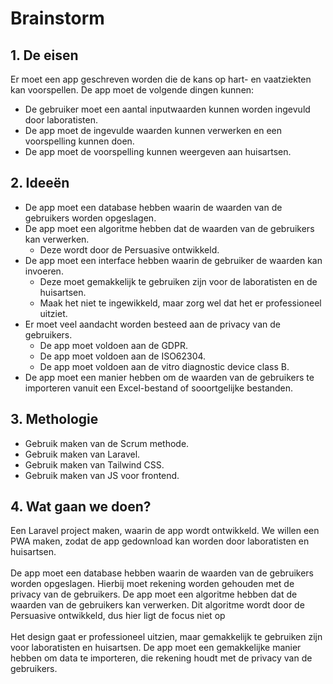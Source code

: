 # Brainstorm

## 1. De eisen

Er moet een app geschreven worden die de kans op hart- en vaatziekten kan voorspellen. De app moet de volgende dingen kunnen:

- De gebruiker moet een aantal inputwaarden kunnen worden ingevuld door laboratisten.
- De app moet de ingevulde waarden kunnen verwerken en een voorspelling kunnen doen.
- De app moet de voorspelling kunnen weergeven aan huisartsen.

## 2. Ideeën

- De app moet een database hebben waarin de waarden van de gebruikers worden opgeslagen.
- De app moet een algoritme hebben dat de waarden van de gebruikers kan verwerken.
    - Deze wordt door de Persuasive ontwikkeld.
- De app moet een interface hebben waarin de gebruiker de waarden kan invoeren.
    - Deze moet gemakkelijk te gebruiken zijn voor de laboratisten en de huisartsen.
    - Maak het niet te ingewikkeld, maar zorg wel dat het er professioneel uitziet.
- Er moet veel aandacht worden besteed aan de privacy van de gebruikers.
    - De app moet voldoen aan de GDPR.
    - De app moet voldoen aan de ISO62304.
    - De app moet voldoen aan de vitro diagnostic device class B.
- De app moet een manier hebben om de waarden van de gebruikers te importeren vanuit een Excel-bestand of sooortgelijke bestanden.

## 3. Methologie

- Gebruik maken van de Scrum methode.
- Gebruik maken van Laravel.
- Gebruik maken van Tailwind CSS.
- Gebruik maken van JS voor frontend.

## 4. Wat gaan we doen?

Een Laravel project maken, waarin de app wordt ontwikkeld.
We willen een PWA maken, zodat de app gedownload kan worden door laboratisten en huisartsen.
<br><br>
De app moet een database hebben waarin de waarden van de gebruikers worden opgeslagen.
Hierbij moet rekening worden gehouden met de privacy van de gebruikers.
De app moet een algoritme hebben dat de waarden van de gebruikers kan verwerken.
Dit algoritme wordt door de Persuasive ontwikkeld, dus hier ligt de focus niet op
<br><br>
Het design gaat er professioneel uitzien, maar gemakkelijk te gebruiken zijn voor laboratisten en huisartsen.
De app moet een gemakkelijke manier hebben om data te importeren, die rekening houdt met de privacy van de gebruikers.